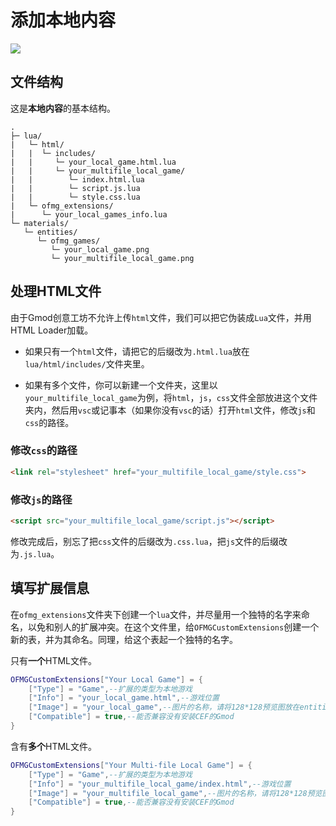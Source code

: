 # 添加本地内容

![](https://obscureimage.netlify.app/posts/20240114192608_1.jpg)

## 文件结构

这是**本地内容**的基本结构。

```
.
├─ lua/
|   └─ html/
|   |  └─ includes/
|   |     └─ your_local_game.html.lua
|   |     └─ your_multifile_local_game/
|   |        └─ index.html.lua
|   |        └─ script.js.lua
|   |        └─ style.css.lua
|   └─ ofmg_extensions/
|      └─ your_local_games_info.lua
└─ materials/
   └─ entities/
      └─ ofmg_games/
         └─ your_local_game.png
         └─ your_multifile_local_game.png
```

## 处理HTML文件

由于Gmod创意工坊不允许上传`html`文件，我们可以把它伪装成`Lua`文件，并用HTML Loader加载。

- 如果只有一个`html`文件，请把它的后缀改为`.html.lua`放在`lua/html/includes/`文件夹里。

- 如果有多个文件，你可以新建一个文件夹，这里以`your_multifile_local_game`为例，将`html`，`js`，`css`文件全部放进这个文件夹内，然后用`vsc`或记事本（如果你没有`vsc`的话）打开`html`文件，修改`js`和`css`的路径。


### 修改`css`的路径

```html
<link rel="stylesheet" href="your_multifile_local_game/style.css">
```

### 修改`js`的路径

```html
<script src="your_multifile_local_game/script.js"></script>
```

修改完成后，别忘了把`css`文件的后缀改为`.css.lua`，把`js`文件的后缀改为`.js.lua`。

## 填写扩展信息

在`ofmg_extensions`文件夹下创建一个`lua`文件，并尽量用一个独特的名字来命名，以免和别人的扩展冲突。在这个文件里，给`OFMGCustomExtensions`创建一个新的表，并为其命名。同理，给这个表起一个独特的名字。

只有**一个**HTML文件。

```lua
OFMGCustomExtensions["Your Local Game"] = {
    ["Type"] = "Game",--扩展的类型为本地游戏
    ["Info"] = "your_local_game.html",--游戏位置
    ["Image"] = "your_local_game",--图片的名称，请将128*128预览图放在entities/ofmg_games文件夹里
    ["Compatible"] = true,--能否兼容没有安装CEF的Gmod
}
```

含有**多个**HTML文件。

```lua
OFMGCustomExtensions["Your Multi-file Local Game"] = {
    ["Type"] = "Game",--扩展的类型为本地游戏
    ["Info"] = "your_multifile_local_game/index.html",--游戏位置
    ["Image"] = "your_multifile_local_game",--图片的名称，请将128*128预览图放在entities/ofmg_games文件夹里
    ["Compatible"] = true,--能否兼容没有安装CEF的Gmod
}
```
